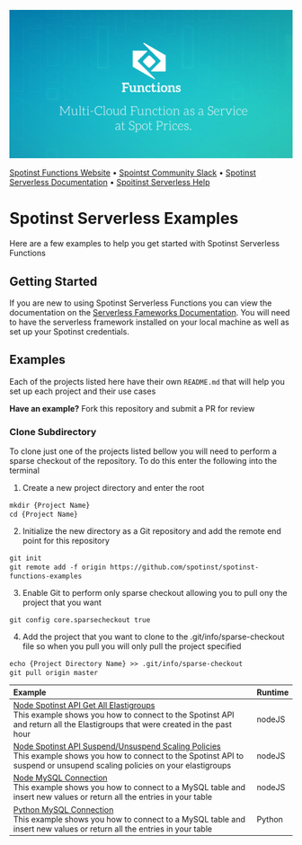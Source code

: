 [![Spotinst Serverless Functions](./assets/functions.jpg)](https://serverless.com/framework/docs/providers/spotinst/)

[Spotinst Functions Website](https://spotinst.com/products/spotinst-functions/) • [Spointst Community Slack](https://join.slack.com/t/spotinst-community/shared_invite/enQtMjM5MjUzMDYwMzY4LTQ4YjNkODgyNmE3MGE4ZjU3MjdmZmQ0ZTk3NTZmOTNmZmI3NjFhYjYwNzI1MzAxMzM1Yzk3NTY5MDhiN2U3Zjg) • [Spotinst Serverless Documentation](https://serverless.com/framework/docs/providers/spotinst/) • [Spoitinst Serverless Help](https://help.spotinst.com/hc/en-us/categories/115000701089-Spotinst-Functions-)

# Spotinst Serverless Examples

Here are a few examples to help you get started with Spotinst Serverless Functions

## Getting Started 

If you are new to using Spotinst Serverless Functions you can view the documentation on the [Serverless Fameworks Documentation](https://serverless.com/framework/docs/providers/spotinst/). You will need to have the serverless framework installed on your local machine as well as set up your Spotinst credentials.

## Examples

Each of the projects listed here have their own `README.md` that will help you set up each project and their use cases

**Have an example?** Fork this repository and submit a PR for review

### Clone Subdirectory

To clone just one of the projects listed bellow you will need to perform a sparse checkout of the repository. To do this enter the following into the terminal

1. Create a new project directory and enter the root
```
mkdir {Project Name}
cd {Project Name}
```

2. Initialize the new directory as a Git repository and add the remote end point for this repository
```
git init
git remote add -f origin https://github.com/spotinst/spotinst-functions-examples
```

3. Enable Git to perform only sparse checkout allowing you to pull ony the project that you want
```
git config core.sparsecheckout true
```

4. Add the project that you want to clone to the .git/info/sparse-checkout file so when you pull you will only pull the project specified
```
echo {Project Directory Name} >> .git/info/sparse-checkout
git pull origin master
```



| Example | Runtime  |
|:--------------------------- |:-----|
|[Node Spotinst API Get All Elastigroups](https://github.com/spotinst/spotinst-functions-examples/tree/master/node-spotinst-api-getGroups) </br> This example shows you how to connect to the Spotinst API and return all the Elastigroups that were created in the past hour| nodeJS |
|[Node Spotinst API Suspend/Unsuspend Scaling Policies](https://github.com/spotinst/spotinst-functions-examples/tree/master/node-spotinst-api-suspendPolicy) </br> This example shows you how to connect to the Spotinst API to suspend or unsupend scaling policies on your elastigroups| nodeJS |
|[Node MySQL Connection](https://github.com/spotinst/spotinst-functions-examples/tree/master/node-mysql-connection) </br> This example shows you how to connect to a MySQL table and insert new values or return all the entries in your table| nodeJS |
|[Python MySQL Connection](https://github.com/spotinst/spotinst-functions-examples/tree/master/python-mysql-connection) </br> This example shows you how to connect to a MySQL table and insert new values or return all the entries in your table| Python |

